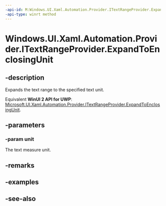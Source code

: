 ```yaml
---
-api-id: M:Windows.UI.Xaml.Automation.Provider.ITextRangeProvider.ExpandToEnclosingUnit(Windows.UI.Xaml.Automation.Text.TextUnit)
-api-type: winrt method
---
```


<!-- Method syntax
public void ExpandToEnclosingUnit(Windows.UI.Xaml.Automation.Text.TextUnit unit)
-->

# Windows.UI.Xaml.Automation.Provider.ITextRangeProvider.ExpandToEnclosingUnit

## -description
Expands the text range to the specified text unit.

Equivalent **WinUI 2 API for UWP**: [Microsoft.UI.Xaml.Automation.Provider.ITextRangeProvider.ExpandToEnclosingUnit](/windows/winui/api/microsoft.ui.xaml.automation.provider.itextrangeprovider.expandtoenclosingunit).

## -parameters
### -param unit
The text measure unit.

## -remarks

## -examples

## -see-also
